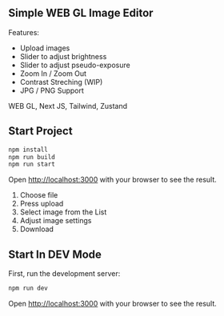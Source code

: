 ## Simple WEB GL Image Editor

Features:

- Upload images
- Slider to adjust brightness
- Slider to adjust pseudo-exposure
- Zoom In / Zoom Out
- Contrast Streching (WIP)
- JPG / PNG Support

WEB GL, Next JS, Tailwind, Zustand

## Start Project

```bash
npm install
npm run build
npm run start
```

Open [http://localhost:3000](http://localhost:3000) with your browser to see the result.

1. Choose file
2. Press upload
3. Select image from the List
4. Adjust image settings
5. Download

## Start In DEV Mode

First, run the development server:

```bash
npm run dev
```

Open [http://localhost:3000](http://localhost:3000) with your browser to see the result.
